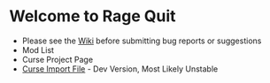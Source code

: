 # Welcome to Rage Quit

* Please see the [Wiki] before submitting bug reports or suggestions
* Mod List
* Curse Project Page
* [Curse Import File] - Dev Version, Most Likely Unstable



[Wiki]: https://github.com/MyM-ModpackTeam/RageQuit/wiki
[Mod List]: Forthcomming
[Curse Project Page]: Forthcomming
[Curse Import File]: Forthcomming
